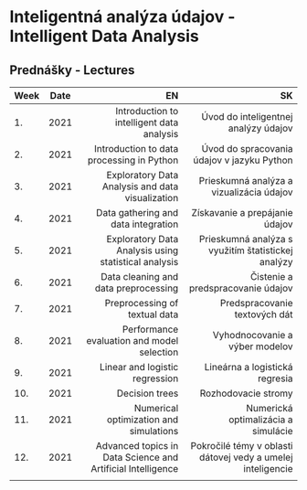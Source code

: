 # Inteligentná analýza údajov - Intelligent Data Analysis
## Prednášky - Lectures

| Week    | Date   | EN                                                          | SK                                                          |
| :-------| :----: | ----------------------------------------------------------: | ----------------------------------------------------------: |
| 1.      | 2021   | Introduction to intelligent data analysis                   | Úvod do inteligentnej analýzy údajov                        |
| 2.      | 2021   | Introduction to data processing in Python                   | Úvod do spracovania údajov v jazyku Python                  |
| 3.      | 2021   | Exploratory Data Analysis and data visualization            | Prieskumná analýza a vizualizácia údajov                    |
| 4.      | 2021   | Data gathering and data integration                         | Získavanie a prepájanie údajov                              |
| 5.      | 2021   | Exploratory Data Analysis using statistical analysis        | Prieskumná analýza s využitím štatistickej analýzy          |
| 6.      | 2021   | Data cleaning and data preprocessing                        | Čistenie a predspracovanie údajov                           |
| 7.      | 2021   | Preprocessing of textual data                               | Predspracovanie textových dát                               |
| 8.      | 2021   | Performance evaluation and model selection                  | Vyhodnocovanie a výber modelov                              |
| 9.      | 2021   | Linear and logistic regression                              | Lineárna a logistická regresia                              |
| 10.     | 2021   | Decision trees                                              | Rozhodovacie stromy                                         |
| 11.     | 2021   | Numerical optimization and simulations                      | Numerická optimalizácia a simulácie                         |
| 12.     | 2021   | Advanced topics in Data Science and Artificial Intelligence | Pokročilé témy v oblasti dátovej vedy a umelej inteligencie |
|         |        |                                                             |                                                             |

